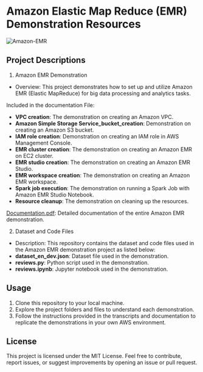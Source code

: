 # Amazon Elastic Map Reduce (EMR) Demonstration Resources

![Amazon-EMR](https://github.com/kevinndungu-source/EMR_Demonstration_Resources/assets/114335263/2bd46564-6d9a-4e65-b242-39e428e2f70f)

## Project Descriptions
1. Amazon EMR Demonstration
-	Overview: This project demonstrates how to set up and utilize Amazon EMR (Elastic MapReduce) for big data processing and analytics tasks.

Included in the documentation File:
-	**VPC creation**: The demonstration on creating an Amazon VPC.
-	**Amazon Simple Storage Service_bucket_creation**: Demonstration on creating an Amazon S3 bucket.
-	**IAM role creation**: Demonstration on creating an IAM role in AWS Management Console.
-	**EMR cluster creation**: The demonstration on creating an Amazon EMR on EC2 cluster.
-	**EMR studio creation**: The demonstration on creating an Amazon EMR Studio.
-	**EMR workspace creation**: The demonstration on creating an Amazon EMR workspace.
-	**Spark job execution**: The demonstration on running a Spark Job with Amazon EMR Studio Notebook.
-	**Resource cleanup**: The demonstration on cleaning up the resources.

[Documentation.pdf](https://drive.google.com/file/d/1zxrx1NdSQPI7zsVkzujVUDtXZfiq8G71/view?usp=drive_link): Detailed documentation of the entire Amazon EMR demonstration.

2. Dataset and Code Files
-	Description: This repository contains the dataset and code files used in the Amazon EMR demonstration project as listed below:
-	**dataset_en_dev.json**: Dataset file used in the demonstration.
-	**reviews.py**: Python script used in the demonstration.
-	**reviews.ipynb**: Jupyter notebook used in the demonstration.

## Usage
1.	Clone this repository to your local machine.
2.	Explore the project folders and files to understand each demonstration.
3.	Follow the instructions provided in the transcripts and documentation to replicate the demonstrations in your own AWS environment.

## License
This project is licensed under the MIT License.
Feel free to contribute, report issues, or suggest improvements by opening an issue or pull request.
